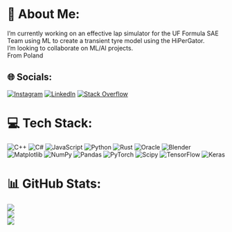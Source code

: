 # 💫 About Me:
I’m currently working on an effective lap simulator for the UF Formula SAE Team using ML to create a transient tyre model using the HiPerGator.<br>I’m looking to collaborate on ML/AI projects.<br>From Poland


## 🌐 Socials:
[![Instagram](https://img.shields.io/badge/Instagram-%23E4405F.svg?logo=Instagram&logoColor=white)](https://instagram.com/oskardolga) [![LinkedIn](https://img.shields.io/badge/LinkedIn-%230077B5.svg?logo=linkedin&logoColor=white)](https://linkedin.com/in/oskardolega) [![Stack Overflow](https://img.shields.io/badge/-Stackoverflow-FE7A16?logo=stack-overflow&logoColor=white)](https://stackoverflow.com/users/23852260) 

# 💻 Tech Stack:
![C++](https://img.shields.io/badge/c++-%2300599C.svg?style=flat&logo=c%2B%2B&logoColor=white) ![C#](https://img.shields.io/badge/c%23-%23239120.svg?style=flat&logo=csharp&logoColor=white) ![JavaScript](https://img.shields.io/badge/javascript-%23323330.svg?style=flat&logo=javascript&logoColor=%23F7DF1E) ![Python](https://img.shields.io/badge/python-3670A0?style=flat&logo=python&logoColor=ffdd54) ![Rust](https://img.shields.io/badge/rust-%23000000.svg?style=flat&logo=rust&logoColor=white) ![Oracle](https://img.shields.io/badge/Oracle-F80000?style=flat&logo=oracle&logoColor=white) ![Blender](https://img.shields.io/badge/blender-%23F5792A.svg?style=flat&logo=blender&logoColor=white) ![Matplotlib](https://img.shields.io/badge/Matplotlib-%23ffffff.svg?style=flat&logo=Matplotlib&logoColor=black) ![NumPy](https://img.shields.io/badge/numpy-%23013243.svg?style=flat&logo=numpy&logoColor=white) ![Pandas](https://img.shields.io/badge/pandas-%23150458.svg?style=flat&logo=pandas&logoColor=white) ![PyTorch](https://img.shields.io/badge/PyTorch-%23EE4C2C.svg?style=flat&logo=PyTorch&logoColor=white) ![Scipy](https://img.shields.io/badge/SciPy-%230C55A5.svg?style=flat&logo=scipy&logoColor=%white) ![TensorFlow](https://img.shields.io/badge/TensorFlow-%23FF6F00.svg?style=flat&logo=TensorFlow&logoColor=white) ![Keras](https://img.shields.io/badge/Keras-%23D00000.svg?style=flat&logo=Keras&logoColor=white)
# 📊 GitHub Stats:
![](https://github-readme-stats.vercel.app/api?username=okar0&theme=onedark&hide_border=false&include_all_commits=false&count_private=false)<br/>
![](https://github-readme-streak-stats.herokuapp.com/?user=okar0&theme=onedark&hide_border=false)<br/>
![](https://github-readme-stats.vercel.app/api/top-langs/?username=okar0&theme=onedark&hide_border=false&include_all_commits=false&count_private=false&layout=compact)
